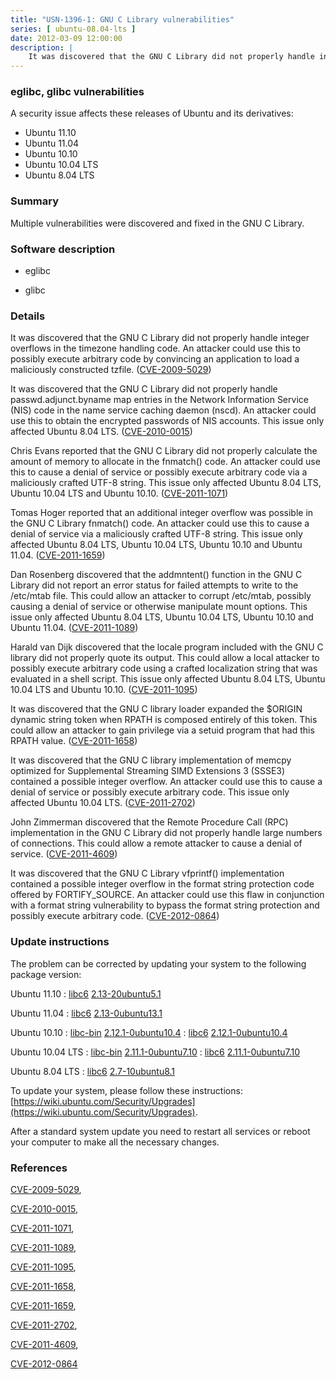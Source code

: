 ```yaml
---
title: "USN-1396-1: GNU C Library vulnerabilities"
series: [ ubuntu-08.04-lts ]
date: 2012-03-09 12:00:00
description: |
    It was discovered that the GNU C Library did not properly handle integer overflows in the timezone handling code. An attacker could use this to possibly execute arbitrary code by convincing an application to load a maliciously constructed tzfile. ([CVE-2009-5029](http://people.ubuntu.com/~ubuntu-security/cve/CVE-2009-5029))
--- 
```

 
### eglibc, glibc vulnerabilities

A security issue affects these releases of Ubuntu and its derivatives:

* Ubuntu 11.10
* Ubuntu 11.04
* Ubuntu 10.10
* Ubuntu 10.04 LTS
* Ubuntu 8.04 LTS

### Summary

Multiple vulnerabilities were discovered and fixed in the GNU C Library. 

### Software description

* eglibc 

* glibc 

### Details

It was discovered that the GNU C Library did not properly handle integer overflows in the timezone handling code. An attacker could use this to possibly execute arbitrary code by convincing an application to load a maliciously constructed tzfile. ([CVE-2009-5029](http://people.ubuntu.com/~ubuntu-security/cve/CVE-2009-5029))

It was discovered that the GNU C Library did not properly handle passwd.adjunct.byname map entries in the Network Information Service (NIS) code in the name service caching daemon (nscd). An attacker could use this to obtain the encrypted passwords of NIS accounts. This issue only affected Ubuntu 8.04 LTS. ([CVE-2010-0015](http://people.ubuntu.com/~ubuntu-security/cve/CVE-2010-0015))

Chris Evans reported that the GNU C Library did not properly calculate the amount of memory to allocate in the fnmatch() code. An attacker could use this to cause a denial of service or possibly execute arbitrary code via a maliciously crafted UTF-8 string. This issue only affected Ubuntu 8.04 LTS, Ubuntu 10.04 LTS and Ubuntu 10.10. ([CVE-2011-1071](http://people.ubuntu.com/~ubuntu-security/cve/CVE-2011-1071))

Tomas Hoger reported that an additional integer overflow was possible in the GNU C Library fnmatch() code. An attacker could use this to cause a denial of service via a maliciously crafted UTF-8 string. This issue only affected Ubuntu 8.04 LTS, Ubuntu 10.04 LTS, Ubuntu 10.10 and Ubuntu 11.04. ([CVE-2011-1659](http://people.ubuntu.com/~ubuntu-security/cve/CVE-2011-1659))

Dan Rosenberg discovered that the addmntent() function in the GNU C Library did not report an error status for failed attempts to write to the /etc/mtab file. This could allow an attacker to corrupt /etc/mtab, possibly causing a denial of service or otherwise manipulate mount options. This issue only affected Ubuntu 8.04 LTS, Ubuntu 10.04 LTS, Ubuntu 10.10 and Ubuntu 11.04. ([CVE-2011-1089](http://people.ubuntu.com/~ubuntu-security/cve/CVE-2011-1089))

Harald van Dijk discovered that the locale program included with the GNU C library did not properly quote its output. This could allow a local attacker to possibly execute arbitrary code using a crafted localization string that was evaluated in a shell script. This issue only affected Ubuntu 8.04 LTS, Ubuntu 10.04 LTS and Ubuntu 10.10. ([CVE-2011-1095](http://people.ubuntu.com/~ubuntu-security/cve/CVE-2011-1095))

It was discovered that the GNU C library loader expanded the $ORIGIN dynamic string token when RPATH is composed entirely of this token. This could allow an attacker to gain privilege via a setuid program that had this RPATH value. ([CVE-2011-1658](http://people.ubuntu.com/~ubuntu-security/cve/CVE-2011-1658))

It was discovered that the GNU C library implementation of memcpy optimized for Supplemental Streaming SIMD Extensions 3 (SSSE3) contained a possible integer overflow. An attacker could use this to cause a denial of service or possibly execute arbitrary code. This issue only affected Ubuntu 10.04 LTS. ([CVE-2011-2702](http://people.ubuntu.com/~ubuntu-security/cve/CVE-2011-2702))

John Zimmerman discovered that the Remote Procedure Call (RPC) implementation in the GNU C Library did not properly handle large numbers of connections. This could allow a remote attacker to cause a denial of service. ([CVE-2011-4609](http://people.ubuntu.com/~ubuntu-security/cve/CVE-2011-4609))

It was discovered that the GNU C Library vfprintf() implementation contained a possible integer overflow in the format string protection code offered by FORTIFY_SOURCE. An attacker could use this flaw in conjunction with a format string vulnerability to bypass the format string protection and possibly execute arbitrary code. ([CVE-2012-0864](http://people.ubuntu.com/~ubuntu-security/cve/CVE-2012-0864)) 

### Update instructions

The problem can be corrected by updating your system to the following package version:

Ubuntu 11.10
 : [libc6](https://launchpad.net/ubuntu/+source/eglibc) <span> [2.13-20ubuntu5.1](https://launchpad.net/ubuntu/+source/eglibc/2.13-20ubuntu5.1) </span> 

Ubuntu 11.04
 : [libc6](https://launchpad.net/ubuntu/+source/eglibc) <span> [2.13-0ubuntu13.1](https://launchpad.net/ubuntu/+source/eglibc/2.13-0ubuntu13.1) </span> 

Ubuntu 10.10
 : [libc-bin](https://launchpad.net/ubuntu/+source/eglibc) <span> [2.12.1-0ubuntu10.4](https://launchpad.net/ubuntu/+source/eglibc/2.12.1-0ubuntu10.4) </span> 
 : [libc6](https://launchpad.net/ubuntu/+source/eglibc) <span> [2.12.1-0ubuntu10.4](https://launchpad.net/ubuntu/+source/eglibc/2.12.1-0ubuntu10.4) </span> 

Ubuntu 10.04 LTS
 : [libc-bin](https://launchpad.net/ubuntu/+source/eglibc) <span> [2.11.1-0ubuntu7.10](https://launchpad.net/ubuntu/+source/eglibc/2.11.1-0ubuntu7.10) </span> 
 : [libc6](https://launchpad.net/ubuntu/+source/eglibc) <span> [2.11.1-0ubuntu7.10](https://launchpad.net/ubuntu/+source/eglibc/2.11.1-0ubuntu7.10) </span> 

Ubuntu 8.04 LTS
 : [libc6](https://launchpad.net/ubuntu/+source/glibc) <span> [2.7-10ubuntu8.1](https://launchpad.net/ubuntu/+source/glibc/2.7-10ubuntu8.1) </span> 

To update your system, please follow these instructions: [https://wiki.ubuntu.com/Security/Upgrades](https://wiki.ubuntu.com/Security/Upgrades).

After a standard system update you need to restart all services or reboot your computer to make all the necessary changes. 

### References

 [CVE-2009-5029](http://people.ubuntu.com/~ubuntu-security/cve/CVE-2009-5029), 

 [CVE-2010-0015](http://people.ubuntu.com/~ubuntu-security/cve/CVE-2010-0015), 

 [CVE-2011-1071](http://people.ubuntu.com/~ubuntu-security/cve/CVE-2011-1071), 

 [CVE-2011-1089](http://people.ubuntu.com/~ubuntu-security/cve/CVE-2011-1089), 

 [CVE-2011-1095](http://people.ubuntu.com/~ubuntu-security/cve/CVE-2011-1095), 

 [CVE-2011-1658](http://people.ubuntu.com/~ubuntu-security/cve/CVE-2011-1658), 

 [CVE-2011-1659](http://people.ubuntu.com/~ubuntu-security/cve/CVE-2011-1659), 

 [CVE-2011-2702](http://people.ubuntu.com/~ubuntu-security/cve/CVE-2011-2702), 

 [CVE-2011-4609](http://people.ubuntu.com/~ubuntu-security/cve/CVE-2011-4609), 

 [CVE-2012-0864](http://people.ubuntu.com/~ubuntu-security/cve/CVE-2012-0864)
 
